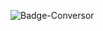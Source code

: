 ![Badge-Conversor](https://github.com/Creitonz/Conversor_de_Moeda/assets/134110360/624d4c5f-a4d5-4b88-a235-8b42c41bcd5c)
